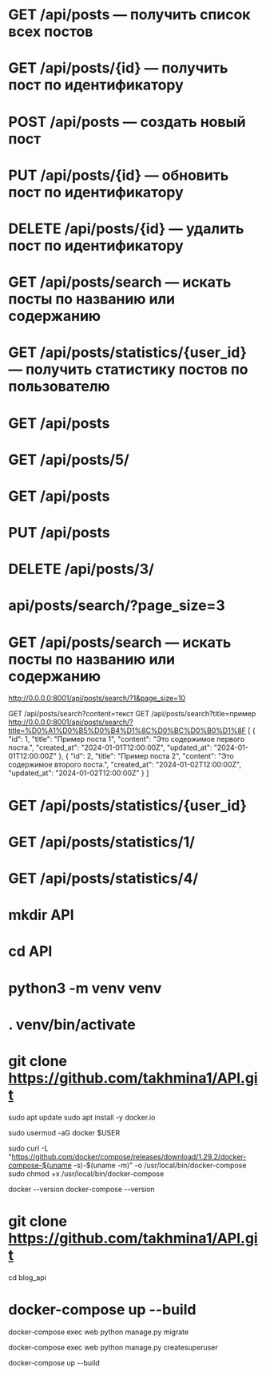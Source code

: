 
# GET /api/posts — получить список всех постов
# GET /api/posts/{id} — получить пост по идентификатору
# POST /api/posts — создать новый пост
# PUT /api/posts/{id} — обновить пост по идентификатору
# DELETE /api/posts/{id} — удалить пост по идентификатору
# GET /api/posts/search — искать посты по названию или содержанию
# GET /api/posts/statistics/{user_id} — получить статистику постов по пользователю


# GET /api/posts

# GET /api/posts/5/

# GET /api/posts

# PUT /api/posts

# DELETE /api/posts/3/



# api/posts/search/?page_size=3

# GET /api/posts/search — искать посты по названию или содержанию
http://0.0.0.0:8001/api/posts/search/?1&page_size=10

GET /api/posts/search?content=текст
GET /api/posts/search?title=пример
http://0.0.0.0:8001/api/posts/search/?title=%D0%A1%D0%B5%D0%B4%D1%8C%D0%BC%D0%B0%D1%8F
[
    {
        "id": 1,
        "title": "Пример поста 1",
        "content": "Это содержимое первого поста.",
        "created_at": "2024-01-01T12:00:00Z",
        "updated_at": "2024-01-01T12:00:00Z"
    },
    {
        "id": 2,
        "title": "Пример поста 2",
        "content": "Это содержимое второго поста.",
        "created_at": "2024-01-02T12:00:00Z",
        "updated_at": "2024-01-02T12:00:00Z"
    }
]





# GET /api/posts/statistics/{user_id} 
# GET /api/posts/statistics/1/
# GET /api/posts/statistics/4/






# mkdir API

# cd API

# python3 -m venv venv
# . venv/bin/activate

# git clone https://github.com/takhmina1/API.git





sudo apt update
sudo apt install -y docker.io




sudo usermod -aG docker $USER



sudo curl -L "https://github.com/docker/compose/releases/download/1.29.2/docker-compose-$(uname -s)-$(uname -m)" -o /usr/local/bin/docker-compose
sudo chmod +x /usr/local/bin/docker-compose



docker --version
docker-compose --version

# git clone https://github.com/takhmina1/API.git
cd blog_api


# docker-compose up --build


docker-compose exec web python manage.py migrate


docker-compose exec web python manage.py createsuperuser



docker-compose up --build







